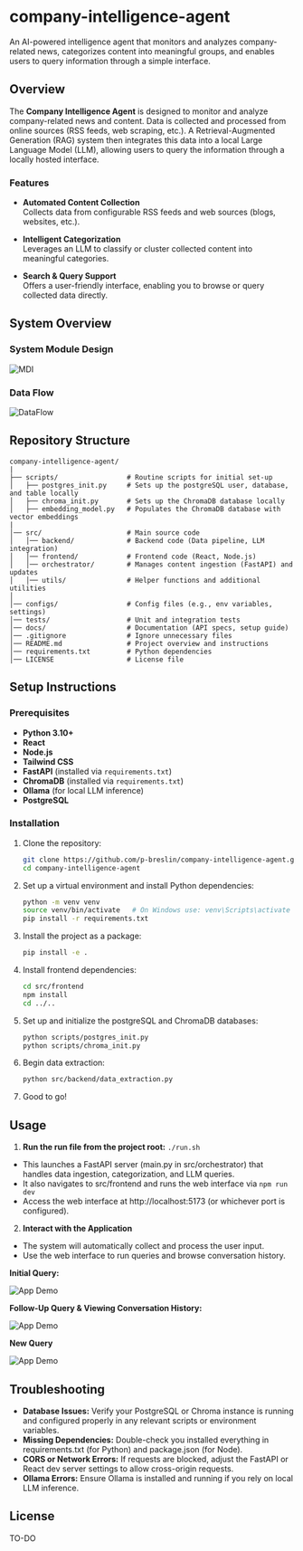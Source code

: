 # company-intelligence-agent

An AI-powered intelligence agent that monitors and analyzes company-related news, categorizes content into meaningful groups, and enables users to query information through a simple interface.

## Overview

The **Company Intelligence Agent** is designed to monitor and analyze company-related news and content. Data is collected and processed from online sources (RSS feeds, web scraping, etc.). A Retrieval-Augmented Generation (RAG) system then integrates this data into a local Large Language Model (LLM), allowing users to query the information through a locally hosted interface.

### Features

- **Automated Content Collection**  
  Collects data from configurable RSS feeds and web sources (blogs, websites, etc.).

- **Intelligent Categorization**  
  Leverages an LLM to classify or cluster collected content into meaningful categories.

- **Search & Query Support**  
  Offers a user-friendly interface, enabling you to browse or query collected data directly.

## System Overview

### System Module Design

![MDI](docs/diagrams/MDI.png)

### Data Flow

![DataFlow](docs/diagrams/DataFlow.png)

## Repository Structure

```
company-intelligence-agent/
|
├── scripts/                 # Routine scripts for initial set-up
│   ├── postgres_init.py     # Sets up the postgreSQL user, database, and table locally
│   ├── chroma_init.py       # Sets up the ChromaDB database locally
│   ├── embedding_model.py   # Populates the ChromaDB database with vector embeddings
|
│── src/                     # Main source code
│   │── backend/             # Backend code (Data pipeline, LLM integration)
│   │── frontend/            # Frontend code (React, Node.js)
│   │── orchestrator/        # Manages content ingestion (FastAPI) and updates
│   │── utils/               # Helper functions and additional utilities
│
│── configs/                 # Config files (e.g., env variables, settings)
│── tests/                   # Unit and integration tests
│── docs/                    # Documentation (API specs, setup guide)
│── .gitignore               # Ignore unnecessary files
│── README.md                # Project overview and instructions
│── requirements.txt         # Python dependencies
│── LICENSE                  # License file
```

## Setup Instructions

### Prerequisites

- **Python 3.10+**
- **React**
- **Node.js**
- **Tailwind CSS**
- **FastAPI** (installed via `requirements.txt`)
- **ChromaDB** (installed via `requirements.txt`)
- **Ollama** (for local LLM inference)
- **PostgreSQL**

### Installation

1. Clone the repository:
   ```bash
   git clone https://github.com/p-breslin/company-intelligence-agent.git
   cd company-intelligence-agent
   ```
2. Set up a virtual environment and install Python dependencies:
   ```bash
   python -m venv venv
   source venv/bin/activate   # On Windows use: venv\Scripts\activate
   pip install -r requirements.txt
   ```
3. Install the project as a package:
   ```bash
   pip install -e .
   ```
4. Install frontend dependencies:
   ```bash
   cd src/frontend
   npm install
   cd ../..
   ```
5. Set up and initialize the postgreSQL and ChromaDB databases:
   ```bash
   python scripts/postgres_init.py
   python scripts/chroma_init.py
   ```
6. Begin data extraction:
   ```bash
   python src/backend/data_extraction.py
   ```
7. Good to go!

## Usage

1. **Run the run file from the project root:** `./run.sh`

- This launches a FastAPI server (main.py in src/orchestrator) that handles data ingestion, categorization, and LLM queries.
- It also navigates to src/frontend and runs the web interface via `npm run dev`
- Access the web interface at http://localhost:5173 (or whichever port is configured).

2. **Interact with the Application**

- The system will automatically collect and process the user input.
- Use the web interface to run queries and browse conversation history.

**Initial Query:**

![App Demo](docs/demo/gif1.gif)

**Follow-Up Query & Viewing Conversation History:**

![App Demo](docs/demo/gif2.gif)

**New Query**

![App Demo](docs/demo/gif3.gif)

## Troubleshooting

- **Database Issues:** Verify your PostgreSQL or Chroma instance is running and configured properly in any relevant scripts or environment variables.
- **Missing Dependencies:** Double-check you installed everything in requirements.txt (for Python) and package.json (for Node).
- **CORS or Network Errors:** If requests are blocked, adjust the FastAPI or React dev server settings to allow cross-origin requests.
- **Ollama Errors:** Ensure Ollama is installed and running if you rely on local LLM inference.

## License

TO-DO
